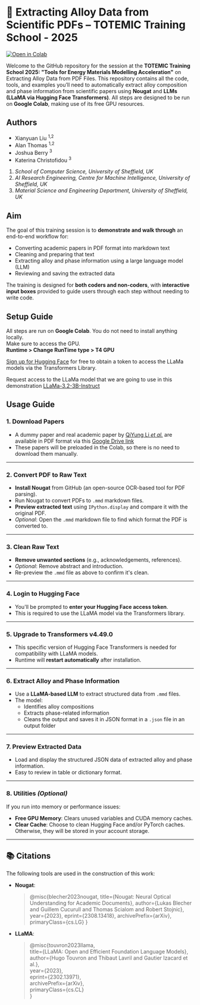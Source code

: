 #  🧪 Extracting Alloy Data from Scientific PDFs – TOTEMIC Training School - 2025

[![Open in Colab](https://colab.research.google.com/assets/colab-badge.svg)](https://colab.research.google.com/github/xianyuanliu/alloy-property-extraction-demo/blob/main/NLP_for_Materials.ipynb)

Welcome to the GitHub repository for the session at the **TOTEMIC Training School 2025: "Tools for Energy Materials Modelling Acceleration"** on Extracting Alloy Data from PDF Files. This repository contains all the code, tools, and examples you’ll need to automatically extract alloy composition and phase information from scientific papers using **Nougat** and **LLMs (LLaMA via Hugging Face Transformers)**. All steps are designed to be run on **Google Colab**, making use of its free GPU resources.



## Authors 

- Xianyuan Liu <sup>1,2</sup>
- Alan Thomas <sup>1,2</sup>
- Joshua Berry <sup>3</sup>
- Katerina Christofidou <sup>3</sup>

1. _School of Computer Science, University of Sheffield, UK_
2. _AI Research Engineering, Centre for Machine Intelligence, University of Sheffield, UK_
3. _Material Science and Engineering Department, University of Sheffield, UK_



## Aim

The goal of this training session is to **demonstrate and walk through** an end-to-end workflow for:
- Converting academic papers in PDF format into markdown text
- Cleaning and preparing that text
- Extracting alloy and phase information using a large language model (LLM)
- Reviewing and saving the extracted data

The training is designed for **both coders and non-coders**, with **interactive input boxes** provided to guide users through each step without needing to write code.



## Setup Guide

All steps are run on **Google Colab**. You do not need to install anything locally. <br />
Make sure to access the GPU. <br />
**Runtime > Change RunTime type > T4 GPU** 

[Sign up for Hugging Face](https://huggingface.co/join) for free to obtain a token to access the LLaMa models via the Transformers Library.

Request access to the LLaMa model that we are going to use in this demonstration [LLaMa-3.2-3B-Instruct](https://huggingface.co/meta-llama/Llama-3.2-3B-Instruct)

## Usage Guide

### 1. Download Papers

- A dummy paper and real academic paper by [QiYung Li _et al._](https://doi.org/10.3390/ma12030533) are available in PDF format via this [Google Drive link]( https://drive.google.com/uc?id=1DvejY9En4cZlMlCs3Wgwspmjwmd8a902)
- These papers will be preloaded in the Colab, so there is no need to download them manually.

---

### 2. Convert PDF to Raw Text
- **Install Nougat** from GitHub (an open-source OCR-based tool for PDF parsing).
- Run Nougat to convert PDFs to `.mmd` markdown files.
- **Preview extracted text** using `IPython.display` and compare it with the original PDF.
- _Optional_: Open the `.mmd` markdown file to find which format the PDF is converted to.

---

### 3. Clean Raw Text
- **Remove unwanted sections** (e.g., acknowledgements, references).
- _Optional_: Remove abstract and introduction.
- Re-preview the `.mmd` file as above to confirm it's clean.

---

### 4. Login to Hugging Face
- You'll be prompted to **enter your Hugging Face access token**.
- This is required to use the LLaMA model via the Transformers library.

---

### 5. Upgrade to Transformers v4.49.0
- This specific version of Hugging Face Transformers is needed for compatibility with LLaMA models.
- Runtime will **restart automatically** after installation.

---

### 6. Extract Alloy and Phase Information
- Use a **LLaMA-based LLM** to extract structured data from `.mmd` files.
- The model:
  - Identifies alloy compositions
  - Extracts phase-related information
  - Cleans the output and saves it in JSON format in a `.json` file in an output folder

---

### 7. Preview Extracted Data
- Load and display the structured JSON data of extracted alloy and phase information.
- Easy to review in table or dictionary format.

---

### 8. Utilities _(Optional)_
If you run into memory or performance issues:
- **Free GPU Memory**: Clears unused variables and CUDA memory caches.
- **Clear Cache**: Choose to clean Hugging Face and/or PyTorch caches. Otherwise, they will be stored in your account storage.

---

## 📚 Citations

The following tools are used in the construction of this work:

- **Nougat**: 
  > @misc{blecher2023nougat,
  > title={Nougat: Neural Optical Understanding for Academic Documents},
  > author={Lukas Blecher and Guillem Cucurull and Thomas Scialom and Robert Stojnic},
  > year={2023},
  > eprint={2308.13418},
  > archivePrefix={arXiv},
  > primaryClass={cs.LG}
}

- **LLaMA**:
  > @misc{touvron2023llama,  
  > title={LLaMA: Open and Efficient Foundation Language Models},  
  > author={Hugo Touvron and Thibaut Lavril and Gautier Izacard et al.},  
  > year={2023},  
  > eprint={2302.13971},  
  > archivePrefix={arXiv},  
  > primaryClass={cs.CL}  
  > }


